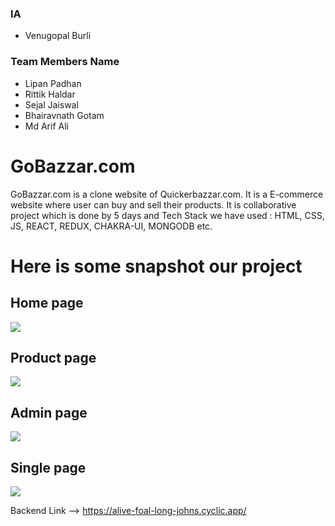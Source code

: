 ### IA ###
 - Venugopal Burli

### Team Members Name ###
- Lipan Padhan 
- Rittik Haldar  
- Sejal Jaiswal
- Bhairavnath Gotam
- Md Arif Ali

 
# GoBazzar.com 
GoBazzar.com is a clone website of Quickerbazzar.com. It is a E-commerce website where user can buy and sell  their products. It is collaborative project which is done by 5 days and Tech Stack we have used : HTML, CSS, JS, REACT, REDUX, CHAKRA-UI, MONGODB etc. 

 
  # Here is some snapshot our project 

 <div>
  <h2> Home page </h2>
 <img src="https://cdn-images-1.medium.com/max/1000/1*hZUSuoLGvQYOnfQfIX5t0g.jpeg">
 <div>

 <div>
  <h2> Product page </h2>
 <img src="https://cdn-images-1.medium.com/max/1000/1*lYhhdgdtfpN0uXw0_ZAm3w.jpeg">
 <div>

 <div>
  <h2> Admin page </h2>
 <img src="https://cdn-images-1.medium.com/max/1000/1*hZUSuoLGvQYOnfQfIX5t0g.jpeg">
 <div>

 <div>
  <h2> Single page </h2>
 <img src="https://cdn-images-1.medium.com/max/1000/1*gH35OKPLB1uS0CEfCgH_kw.jpeg">
 <div>
 
  <!-- # admin page
  https://cdn-images-1.medium.com/max/1000/1*NEgTkQLC4QG4M3LjQXWAuA.jpeg
 
 # homepage
 https://cdn-images-1.medium.com/max/1000/1*hZUSuoLGvQYOnfQfIX5t0g.jpeg

# single page
https://cdn-images-1.medium.com/max/1000/1*gH35OKPLB1uS0CEfCgH_kw.jpeg
  -->
 Backend Link --> https://alive-foal-long-johns.cyclic.app/
